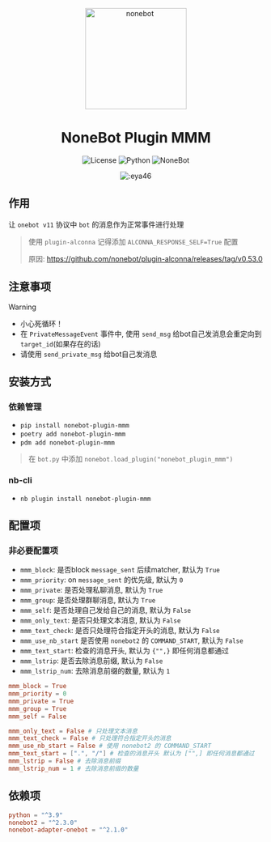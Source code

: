 <p align="center">
  <a href="https://nonebot.dev/"><img src="https://nonebot.dev/logo.png" width="200" height="200" alt="nonebot"></a>
</p>

<div align="center">

# NoneBot Plugin MMM

![License](https://img.shields.io/github/license/eya46/nonebot-plugin-mmm)
![Python](https://img.shields.io/badge/python-3.9+-blue.svg)
![NoneBot](https://img.shields.io/badge/nonebot-2.3.0+-red.svg)
</div>

<div align="center">

![:eya46](https://count.getloli.com/get/@:eya46-plugin-mmm?theme=gelbooru)

</div>

## 作用

让 `onebot v11` 协议中 `bot` 的消息作为正常事件进行处理

> 使用 `plugin-alconna` 记得添加 `ALCONNA_RESPONSE_SELF=True` 配置
>
> 原因: https://github.com/nonebot/plugin-alconna/releases/tag/v0.53.0

## 注意事项
> [!WARNING]
> - 小心死循环！
> - 在 `PrivateMessageEvent` 事件中, 使用 `send_msg` 给bot自己发消息会重定向到 `target_id`(如果存在的话)
>  - 请使用 `send_private_msg` 给bot自己发消息

## 安装方式

### 依赖管理

- `pip install nonebot-plugin-mmm`
- `poetry add nonebot-plugin-mmm`
- `pdm add nonebot-plugin-mmm`

> 在 `bot.py` 中添加 `nonebot.load_plugin("nonebot_plugin_mmm")`

### nb-cli

- `nb plugin install nonebot-plugin-mmm`

## 配置项

### 非必要配置项

- `mmm_block`: 是否block `message_sent` 后续matcher, 默认为 `True`
- `mmm_priority`: on `message_sent` 的优先级, 默认为 `0`
- `mmm_private`: 是否处理私聊消息, 默认为 `True`
- `mmm_group`: 是否处理群聊消息, 默认为 `True`
- `mmm_self`: 是否处理自己发给自己的消息, 默认为 `False`
- `mmm_only_text`: 是否只处理文本消息, 默认为 `False`
- `mmm_text_check`: 是否只处理符合指定开头的消息, 默认为 `False`
- `mmm_use_nb_start` 是否使用 `nonebot2` 的 `COMMAND_START`, 默认为 `False`
- `mmm_text_start`: 检查的消息开头, 默认为 `{"",}` 即任何消息都通过
- `mmm_lstrip`: 是否去除消息前缀, 默认为 `False`
- `mmm_lstrip_num`: 去除消息前缀的数量, 默认为 `1`

```toml
mmm_block = True
mmm_priority = 0
mmm_private = True
mmm_group = True
mmm_self = False

mmm_only_text = False # 只处理文本消息
mmm_text_check = False # 只处理符合指定开头的消息
mmm_use_nb_start = False # 使用 nonebot2 的 COMMAND_START
mmm_text_start = [".", "/"] # 检查的消息开头 默认为 ["",] 即任何消息都通过
mmm_lstrip = False # 去除消息前缀
mmm_lstrip_num = 1 # 去除消息前缀的数量
```

## 依赖项

```toml
python = "^3.9"
nonebot2 = "^2.3.0"
nonebot-adapter-onebot = "^2.1.0"
```

